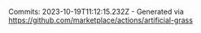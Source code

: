 Commits: 2023-10-19T11:12:15.232Z - Generated via https://github.com/marketplace/actions/artificial-grass
<br>

